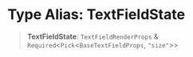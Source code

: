 # Type Alias: TextFieldState

> **TextFieldState**: `TextFieldRenderProps` & `Required`\<`Pick`\<`BaseTextFieldProps`, `"size"`\>\>
